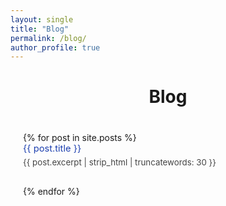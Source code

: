 ```yaml
---
layout: single
title: "Blog"
permalink: /blog/
author_profile: true
---
```


<style>
  .blog-container {
    max-width: 800px;
    margin: 0 auto;
    padding: 10px 20px;
    font-family: -apple-system, BlinkMacSystemFont, 'Segoe UI', Roboto, sans-serif;
  }

  .blog-post {
    margin-bottom: 30px;
  }

  .blog-post-title {
    font-size: 1.05em;
    color: #1e40af;
    text-decoration: none;
  }

  .blog-post-title:hover {
    color: #2563eb;
    text-decoration: underline;
  }

  .blog-post-excerpt {
    font-size: 0.95em;
    color: #444;
    margin-top: 5px;
  }

  .page-title {
    text-align: center;
    margin-bottom: 30px;
  }
</style>

<div class="page-title">
  <h1>Blog</h1>
</div>

<div class="blog-container">
  {% for post in site.posts %}
    <div class="blog-post">
      <a class="blog-post-title" href="{{ post.url }}">{{ post.title }}</a>
      <p class="blog-post-excerpt">{{ post.excerpt | strip_html | truncatewords: 30 }}</p>
    </div>
  {% endfor %}
</div>
